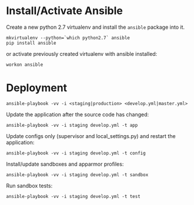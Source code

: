 Install/Activate Ansible
========================
Create a new python 2.7 virtualenv and install the `ansible` package into it.
```
mkvirtualenv --python=`which python2.7` ansible
pip install ansible
```
or activate previously created virtualenv with ansible installed:
```
workon ansible
```

Deployment
==========
```
ansible-playbook -vv -i <staging|production> <develop.yml|master.yml>
```

Update the application after the source code has changed:
```
ansible-playbook -vv -i staging develop.yml -t app
```

Update configs only (supervisor and local_settings.py) and restart the application:
```
ansible-playbook -vv -i staging develop.yml -t config
```

Install/update sandboxes and apparmor profiles:
```
ansible-playbook -vv -i staging develop.yml -t sandbox
```

Run sandbox tests:
```
ansible-playbook -vv -i staging develop.yml -t test
```
